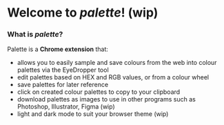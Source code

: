 # Welcome to *palette*! (wip)
### What is *palette*?
Palette is a **Chrome extension** that:
- allows you to easily sample and save colours from the web into colour palettes via the EyeDropper tool
- edit palettes based on HEX and RGB values, or from a colour wheel
- save palettes for later reference
- click on created colour palettes to copy to your clipboard
- download palettes as images to use in other programs such as Photoshop, Illustrator, Figma (wip)
- light and dark mode to suit your browser theme (wip)
